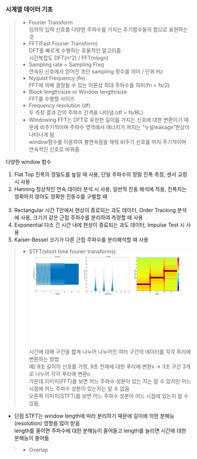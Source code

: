 ### 시계열 데이터 기초

> - Fourier Transform<br>
임의의 입력 신호를 다양한 주파수를 가지는 주기함수들의 합으로 표현하는 것
> - FFT(Fast Fourier Transform)<br>
DFT를 빠르게 수행하는 효율적인 알고리즘<br>
시간복잡도 DFT(n^2) / FFT(nlogn)
> - Sampling rate = Sampling Freq<br>
연속된 신호에서 얻어진 초단 sampling 횟수를 의미 / 단위 Hz
> - Nyquist Frequency (fn)<br>
FFT에 의해 결정될 수 있는 이론상 최대 주파수를 의미(fn = fs/2)
> - Block length/size or Window length/size<br>
FFT를 수행할 사이즈
> - Frequency resolution (df)<br>
두 측정 결과 간의 주파수 간격을 나타냄.(df = fs/BL)
> - Windowing
FFT는 DFT로 유한한 길이를 가지는 신호에 대한 변환이기 때문에 비주기적이며 주파수 영역에서 에너지가 퍼지는 “누설leakage”현상이 나타나게 됨<br>
window함수를 이용하여 불연속점을 채워 비주기 신호를 마치 주기적이며 연속적인 신호로 바꿔줌<br>

다양한 window 함수<br>
1. Flat Top       진폭의 정밀도를 높일 때 사용, 단일 주파수의 정밀 진폭 측정, 센서 교정시 사용<br>
2. Hanning        정상적인 연속 데이터 분석 시 사용, 일반적 진동 해석에 적용, 진폭치는 정확하지 않아도 정확한 진동수를 구별할 때<br><br>
3. Rectangular    시간 T안에서 현상이 종료되는 과도 데이터, Order Tracking 분석에 사용, 크기가 같은 근접 주파수를 분리하여 측정할 때 사용<br>
4. Exponential    다소 긴 시간 내에 현상이 종료되는 과도 데이터, Impulse Test 시 사용<br>
5. Kaiser-Bessel  크기가 다른 근접 주파수를 분리해석할 때 사용<br>

> - STFT(short time fourier transforms)<br>
<img src="STFT예시2.png" height="250" width="1200"><br>
시간에 대해 구간을 짧게 나누어 나누어진 여러 구간의 데이터를 각각 푸리에 변환하는 방법<br>
예) 9초 길이의 신호를 가정, 9초 전체에 대한 푸리에 변환x -> 3초 구간 3개로 나누어 각각 푸리에 변환o<br>
가운데 이미지(FFT)를 보면 어느 주파수 성분이 있는 지는 알 수 있지만 어느 시점에 어느 주파수 성분이 있는지는 알 수 없음<br>
오른쪽 이미지(STFT)를 보면 어느 주파수 성분이 어느 시점에 있는지 알 수 있음.<br>

* 단점
STFT는 window length에 따라 분리하기 때문에 길이에 의한 분해능(resolution) 영향을 많이 받음<br>
length를 줄이면 주파수에 대한 분해능이 줄어들고 length를 늘리면 시간에 대한 분해능이 줄어듦<br>
> - Overlap

<!-- Mel_spectogram, MFCC  -->
